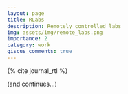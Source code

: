 ```yaml
---
layout: page
title: RLabs
description: Remotely controlled labs
img: assets/img/remote_labs.png
importance: 2
category: work
giscus_comments: true
---
```


{% cite journal_rtl %}

(and continues...)
